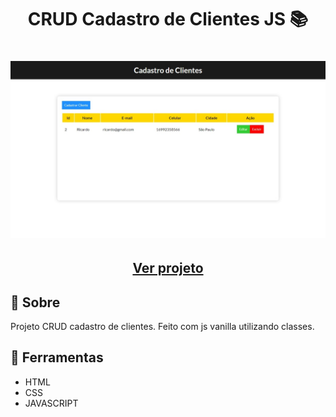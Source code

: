 <h1 align=" center"> 
    CRUD Cadastro de Clientes JS 📚
</h1>

<h1>
    <img src="cadastro.jpeg">
</h1>

<h2 align="center">
    <a href="https://matheusnlourenco.github.io/projeto-js-crudCadastroClientes/">Ver projeto</a>
</h2>
<h2>🚨 Sobre </h2>

Projeto CRUD cadastro de clientes. Feito com js vanilla utilizando classes.

<h2>🔨 Ferramentas </h2>

- HTML
- CSS
- JAVASCRIPT

